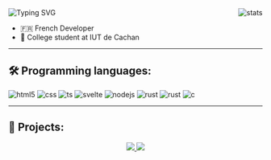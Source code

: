 <img src="https://readme-typing-svg.herokuapp.com?font=Inter&size=25&pause=1000&color=4CBB17&width=435&lines=%F0%9F%91%8B+Hi+there!+;%E2%9C%A8+I'm+Tristan+HAMEL.;%E2%AC%87%EF%B8%8F+Check+my+projects+below!" alt="Typing SVG" />
<img align="right" alt="stats" src="https://github-readme-stats.vercel.app/api?username=pharuxtan&show_icons=true&bg_color=00000000&text_color=7f7f7f&custom_title=%F0%9F%8C%B1%20%20My%20stats&card_width=465&title_color=4CBB17&icon_color=4CBB17&rank_icon=github" />

- 🇫🇷 French Developer
- 🏫 College student at IUT de Cachan

---

<div id="toc">
  <ul style="list-style: none">
    <summary>
      <h2> 🛠 Programming languages:</h2>
    </summary>
  </ul>
</div>

<p>
  <img alt="html5" src="https://img.shields.io/badge/-HTML-E34F26?style=flat-square&logo=html5&logoColor=white" />
  <img alt="css" src="https://img.shields.io/badge/-CSS-00A6FF?style=flat-square&logo=css3&logoColor=white" />
  <img alt="ts" src="https://img.shields.io/badge/-Typescript-3178C6?style=flat-square&logo=typescript&logoColor=white" />
  <img alt="svelte" src="https://img.shields.io/badge/-Svelte-FF3E00?style=flat-square&logo=svelte&logoColor=white" />
  <img alt="nodejs" src="https://img.shields.io/badge/-NodeJS-43853D?style=flat-square&logo=Node.js&logoColor=white" />
  <img alt="rust" src="https://img.shields.io/badge/-Rust-000000?style=flat-square&logo=rust&logoColor=white" />
  <img alt="rust" src="https://img.shields.io/badge/-Zig-F7A41D?style=flat-square&logo=zig&logoColor=white" />
  <img alt="c" src="https://img.shields.io/badge/--A8B9CC?style=flat-square&logo=c&logoColor=white" />
</p>

---

## 📌 Projects:

<div align="center">
  <a href="https://github.com/chowloader">
    <img src="https://github-readme-stats.vercel.app/api/pin/?username=chowloader&repo=chowloader&bg_color=00000000&text_color=7f7f7f&title_color=4CBB17" />
  </a>
  <a href="https://github.com/pharuxtan/nboard-simulator">
    <img src="https://github-readme-stats.vercel.app/api/pin/?username=pharuxtan&repo=nboard-simulator&bg_color=00000000&text_color=7f7f7f&title_color=4CBB17" />
  </a>
</div>
